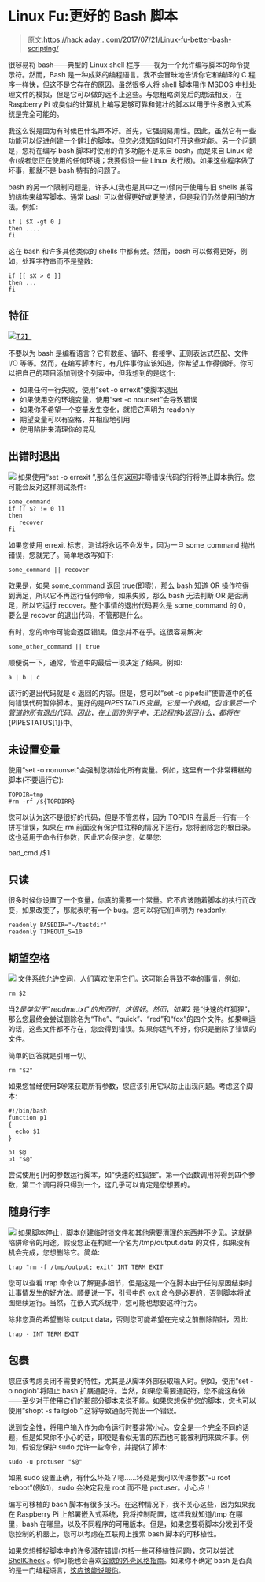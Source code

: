 # Linux Fu:更好的 Bash 脚本

> 原文:[https://hack aday . com/2017/07/21/Linux-fu-better-bash-scripting/](https://hackaday.com/2017/07/21/linux-fu-better-bash-scripting/)

很容易将 bash——典型的 Linux shell 程序——视为一个允许编写脚本的命令提示符。然而，Bash 是一种成熟的编程语言。我不会冒昧地告诉你它和编译的 C 程序一样快，但这不是它存在的原因。虽然很多人将 shell 脚本用作 MSDOS 中批处理文件的模拟，但是它可以做的远不止这些。与您粗略浏览后的想法相反，在 Raspberry Pi 或类似的计算机上编写足够可靠和健壮的脚本以用于许多嵌入式系统是完全可能的。

我这么说是因为有时候巴什名声不好。首先，它强调易用性。因此，虽然它有一些功能可以促进创建一个健壮的脚本，但您必须知道如何打开这些功能。另一个问题是，您将在编写 bash 脚本时使用的许多功能不是来自 bash，而是来自 Linux 命令(或者您正在使用的任何环境；我要假设一些 Linux 发行版)。如果这些程序做了坏事，那就不是 bash 特有的问题了。

bash 的另一个限制问题是，许多人(我也是其中之一)倾向于使用与旧 shells 兼容的结构来编写脚本。通常 bash 可以做得更好或更整洁，但是我们仍然使用旧的方法。例如:

```
if [ $X -gt 0 ] 
then ....
fi
```

这在 bash 和许多其他类似的 shells 中都有效。然而，bash 可以做得更好，例如，处理字符串而不是整数:

```
if [[ $X > 0 ]]
then ...
fi
```

## 特征

[![](../Images/feb41dd96c30d57393c21acd024fbafd.png)T2】](https://hackaday.com/wp-content/uploads/2016/08/shell-game-blogview.png)

不要以为 bash 是编程语言？它有数组、循环、套接字、正则表达式匹配、文件 I/O 等等。然而，在编写脚本时，有几件事你应该知道，你希望工作得很好。你可以把自己的项目添加到这个列表中，但我想到的是这个:

*   如果任何一行失败，使用“set -o errexit”使脚本退出
*   如果使用空的环境变量，使用“set -o nounset”会导致错误
*   如果你不希望一个变量发生变化，就把它声明为 readonly
*   期望变量可以有空格，并相应地引用
*   使用陷阱来清理你的混乱

## 出错时退出

[![](../Images/1bf677990a03c1ded62ee6f8e12e98ad.png)](https://hackaday.com/wp-content/uploads/2017/06/emergency-exit-98585_640.png) 如果使用“set -o errexit ”,那么任何返回非零错误代码的行将停止脚本执行。您可能会反对这样测试条件:

```
some_command
if [[ $? != 0 ]]
then 
   recover
fi
```

如果您使用 errexit 标志，测试将永远不会发生，因为一旦 some_command 抛出错误，您就完了。简单地改写如下:

```
some_command || recover
```

效果是，如果 some_command 返回 true(即零)，那么 bash 知道 OR 操作符得到满足，所以它不再运行任何命令。如果失败，那么 bash 无法判断 OR 是否满足，所以它运行 recover。整个事情的退出代码要么是 some_command 的 0，要么是 recover 的退出代码，不管那是什么。

有时，您的命令可能会返回错误，但您并不在乎。这很容易解决:

```
some_other_command || true
```

顺便说一下，通常，管道中的最后一项决定了结果。例如:

```
a | b | c
```

该行的退出代码就是 c 返回的内容。但是，您可以“set -o pipefail”使管道中的任何错误代码暂停脚本。更好的是$PIPESTATUS 变量，它是一个数组，包含最后一个管道的所有退出代码。因此，在上面的例子中，无论程序 b 返回什么，都将在${PIPESTATUS[1]}中。

## 未设置变量

使用“set -o nonunset”会强制您初始化所有变量。例如，这里有一个非常糟糕的脚本(不要运行它):

```
TOPDIR=tmp
#rm -rf /${TOPDIRR}
```

您可以认为这不是很好的代码，但是不管怎样，因为 TOPDIR 在最后一行有一个拼写错误，如果在 rm 前面没有保护性注释的情况下运行，您将删除您的根目录。这也适用于命令行参数，因此它会保护您，如果您:

bad_cmd /$1

## 只读

很多时候你设置了一个变量，你真的需要一个常量。它不应该随着脚本的执行而改变，如果改变了，那就表明有一个 bug。您可以将它们声明为 readonly:

```
readonly BASEDIR="~/testdir"
readonly TIMEOUT_S=10
```

## 期望空格

[![](../Images/aaebe9be9ba6cad54ad04ca2b6cd14fb.png)](https://hackaday.com/wp-content/uploads/2017/06/blanks.png) 文件系统允许空间，人们喜欢使用它们。这可能会导致不幸的事情，例如:

```
rm $2
```

当$2 是类似于“readme.txt”的东西时，这很好。然而，如果$2 是“快速的红狐狸”，那么您最终会尝试删除名为“The”、“quick”、“red”和“fox”的四个文件。如果幸运的话，这些文件都不存在，您会得到错误。如果你运气不好，你只是删除了错误的文件。

简单的回答就是引用一切。

```
rm "$2"
```

如果您曾经使用$@来获取所有参数，您应该引用它以防止出现问题。考虑这个脚本:

```
#!/bin/bash
function p1
{
  echo $1
}

p1 $@
p1 "$@"
```

尝试使用引用的参数运行脚本，如“快速的红狐狸”。第一个函数调用将得到四个参数，第二个调用将只得到一个，这几乎可以肯定是您想要的。

## 随身行李

[![](../Images/4a072ab706801871951e31d2febc3a7b.png)](https://hackaday.com/wp-content/uploads/2017/06/trap.jpg) 如果脚本停止，脚本创建临时锁文件和其他需要清理的东西并不少见。这就是陷阱命令的用途。假设您正在构建一个名为/tmp/output.data 的文件，如果没有机会完成，您想删除它。简单:

```
trap "rm -f /tmp/output; exit" INT TERM EXIT
```

您可以查看 trap 命令以了解更多细节，但是这是一个在脚本由于任何原因结束时让事情发生的好方法。顺便说一下，引号中的 exit 命令是必要的，否则脚本将试图继续运行。当然，在嵌入式系统中，您可能也想要这种行为。

除非您真的希望删除 output.data，否则您可能希望在完成之前删除陷阱，因此:

```
trap - INT TERM EXIT
```

## 包裹

您应该考虑关闭不需要的特性，尤其是从脚本外部获取输入时。例如，使用“set -o noglob”将阻止 bash 扩展通配符。当然，如果您需要通配符，您不能这样做——至少对于使用它们的那部分脚本来说不能。如果您想保护您的脚本，您也可以使用“shopt -s failglob ”,这将导致通配符抛出一个错误。

说到安全性，将用户输入作为命令运行时要非常小心。安全是一个完全不同的话题，但是如果你不小心的话，即使是看似无害的东西也可能被利用来做坏事。例如，假设您保护 sudo 允许一些命令，并提供了脚本:

```
sudo -u protuser "$@"
```

如果 sudo 设置正确，有什么坏处？嗯……坏处是我可以传递参数“-u root reboot”(例如)，sudo 会决定我是 root 而不是 protuser。小心点！

编写可移植的 bash 脚本有很多技巧。在这种情况下，我不关心这些，因为如果我在 Raspberry Pi 上部署嵌入式系统，我将控制配置，这样我就知道/tmp 在哪里，bash 在哪里，以及不同程序的可用版本。但是，如果您要将脚本分发到不受您控制的机器上，您可以考虑在互联网上搜索 bash 脚本的可移植性。

如果您想捕捉脚本中的许多潜在错误(包括一些可移植性问题)，您可以尝试 [ShellCheck](https://hackaday.com/?s=shellcheck) 。你可能也会喜欢[谷歌的外壳风格指南](https://google.github.io/styleguide/shell.xml)。如果你不确定 bash 是否真的是一门编程语言，[这应该能说服你](https://hackaday.com/2013/02/05/bash-games/)。